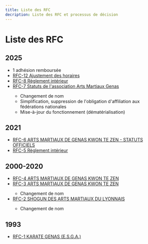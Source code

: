 ```yaml
---
title: Liste des RFC
decription: Liste des RFC et processus de décision
---
```

# Liste des RFC

## 2025

- 1 adhésion remboursée
- [RFC-12 Ajustement des horaires](rfc-12-ajustement-horaires)
- [RFC-8 Règlement intérieur](rfc-8-2025-reglement) <Badge type="info" text="reglement" />
- [RFC-7 Statuts de l'association Arts Martiaux Genas](rfc-7-statuts-arts-martiaux-genas) <Badge type="info" text="statuts" /> <Badge type="info" text="AGE" />
  - Changement de nom
  - Simplification, suppression de l'obligation d'affiliation aux fédérations nationales
  - Mise-à-jour du fonctionnement (dématérialisation)

## 2021

- [RFC-6 ARTS MARTIAUX DE GENAS KWON TE ZEN - STATUTS OFFICIELS](rfc-6-arts-martiaux-de-genas-kwon-te-zen-statuts-officiels) <Badge type="info" text="statuts" /> <Badge type="warning" text="obsolete" />
- [RFC-5 Règlement intérieur](rfc-5-2021-reglement) <Badge type="info" text="reglement" /> <Badge type="warning" text="obsolete" />

## 2000-2020

- [RFC-4 ARTS MARTIAUX DE GENAS KWON TE ZEN](rfc-4-arts-martiaux-de-genas-kwon-te-zen) <Badge type="info" text="statuts" /> <Badge type="warning" text="obsolete" />
- [RFC-3 ARTS MARTIAUX DE GENAS KWON TE ZEN](rfc-3-arts-martiaux-de-genas-kwon-te-zen) <Badge type="info" text="statuts" /> <Badge type="warning" text="obsolete" />
  - Changement de nom
- [RFC-2 SHOGUN DES ARTS MARTIAUX DU LYONNAIS](rfc-2-shogun-des-arts-martiaux-du-lyonnais) <Badge type="info" text="statuts" /> <Badge type="warning" text="obsolete" />
  - Changement de nom

## 1993

- [RFC-1 KARATE GENAS (E.S.G.A.)](rfc-1-karate-genas-esga) <Badge type="info" text="création" /> <Badge type="info" text="statuts" /> <Badge type="warning" text="obsolete" />